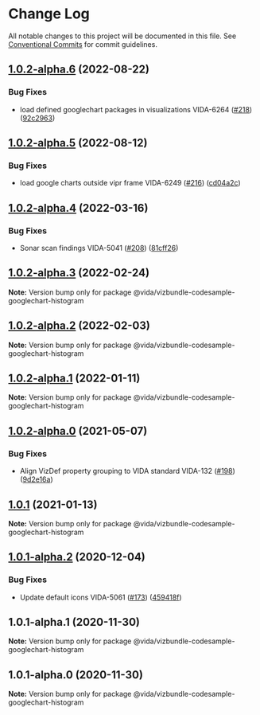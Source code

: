 # Change Log

All notable changes to this project will be documented in this file.
See [Conventional Commits](https://conventionalcommits.org) for commit guidelines.

## [1.0.2-alpha.6](https://github.ibm.com/VIDA/catalog/compare/@vida/vizbundle-codesample-googlechart-histogram@1.0.2-alpha.5...@vida/vizbundle-codesample-googlechart-histogram@1.0.2-alpha.6) (2022-08-22)


### Bug Fixes

* load defined googlechart packages in visualizations VIDA-6264 ([#218](https://github.ibm.com/VIDA/catalog/issues/218)) ([92c2963](https://github.ibm.com/VIDA/catalog/commit/92c29636542d67ee5943ded9578b51a802c15881))





## [1.0.2-alpha.5](https://github.ibm.com/VIDA/catalog/compare/@vida/vizbundle-codesample-googlechart-histogram@1.0.2-alpha.4...@vida/vizbundle-codesample-googlechart-histogram@1.0.2-alpha.5) (2022-08-12)


### Bug Fixes

* load google charts outside vipr frame VIDA-6249 ([#216](https://github.ibm.com/VIDA/catalog/issues/216)) ([cd04a2c](https://github.ibm.com/VIDA/catalog/commit/cd04a2c6b5553aea329057a79908da2e4ee8806c))





## [1.0.2-alpha.4](https://github.ibm.com/VIDA/catalog/compare/@vida/vizbundle-codesample-googlechart-histogram@1.0.2-alpha.3...@vida/vizbundle-codesample-googlechart-histogram@1.0.2-alpha.4) (2022-03-16)


### Bug Fixes

* Sonar scan findings VIDA-5041 ([#208](https://github.ibm.com/VIDA/catalog/issues/208)) ([81cff26](https://github.ibm.com/VIDA/catalog/commit/81cff2645bef726511d27436ed436e4425b6a86c))





## [1.0.2-alpha.3](https://github.ibm.com/VIDA/catalog/compare/@vida/vizbundle-codesample-googlechart-histogram@1.0.2-alpha.2...@vida/vizbundle-codesample-googlechart-histogram@1.0.2-alpha.3) (2022-02-24)

**Note:** Version bump only for package @vida/vizbundle-codesample-googlechart-histogram





## [1.0.2-alpha.2](https://github.ibm.com/VIDA/catalog/compare/@vida/vizbundle-codesample-googlechart-histogram@1.0.2-alpha.1...@vida/vizbundle-codesample-googlechart-histogram@1.0.2-alpha.2) (2022-02-03)

**Note:** Version bump only for package @vida/vizbundle-codesample-googlechart-histogram





## [1.0.2-alpha.1](https://github.ibm.com/VIDA/catalog/compare/@vida/vizbundle-codesample-googlechart-histogram@1.0.2-alpha.0...@vida/vizbundle-codesample-googlechart-histogram@1.0.2-alpha.1) (2022-01-11)

**Note:** Version bump only for package @vida/vizbundle-codesample-googlechart-histogram





## [1.0.2-alpha.0](https://github.ibm.com/VIDA/catalog/compare/@vida/vizbundle-codesample-googlechart-histogram@1.0.1...@vida/vizbundle-codesample-googlechart-histogram@1.0.2-alpha.0) (2021-05-07)


### Bug Fixes

* Align VizDef property grouping to VIDA standard VIDA-132 ([#198](https://github.ibm.com/VIDA/catalog/issues/198)) ([9d2e16a](https://github.ibm.com/VIDA/catalog/commit/9d2e16a3c241e8d9332b8523ea8ed23b4e4f955a))





## [1.0.1](https://github.ibm.com/VIDA/catalog/compare/@vida/vizbundle-codesample-googlechart-histogram@1.0.1-alpha.2...@vida/vizbundle-codesample-googlechart-histogram@1.0.1) (2021-01-13)

**Note:** Version bump only for package @vida/vizbundle-codesample-googlechart-histogram





## [1.0.1-alpha.2](https://github.ibm.com/VIDA/catalog/compare/@vida/vizbundle-codesample-googlechart-histogram@1.0.1-alpha.1...@vida/vizbundle-codesample-googlechart-histogram@1.0.1-alpha.2) (2020-12-04)


### Bug Fixes

* Update default icons VIDA-5061 ([#173](https://github.ibm.com/VIDA/catalog/issues/173)) ([459418f](https://github.ibm.com/VIDA/catalog/commit/459418f83ecb8ed8522d64fc5bb375756dc60d04))





## 1.0.1-alpha.1 (2020-11-30)

**Note:** Version bump only for package @vida/vizbundle-codesample-googlechart-histogram





## 1.0.1-alpha.0 (2020-11-30)

**Note:** Version bump only for package @vida/vizbundle-codesample-googlechart-histogram
